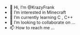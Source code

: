- 👋 Hi, I’m @KrazyFrank
- 👀 I’m interested in Minecraft
- 🌱 I’m currently learning C , C++
- 💞️ I’m looking to collaborate on ...
- 📫 How to reach me ...

<!---
KrazyFrank/KrazyFrank is a ✨ special ✨ repository because its `README.md` (this file) appears on your GitHub profile.
You can click the Preview link to take a look at your changes.
--->
